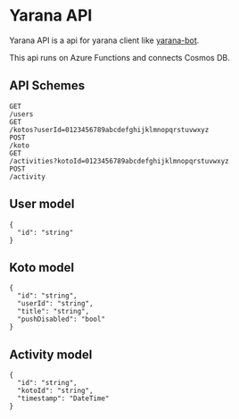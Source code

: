 # Yarana API

Yarana API is a api for yarana client like [yarana-bot](https://github.com/momotaro98/yarana-bot).

This api runs on Azure Functions and connects Cosmos DB.

## API Schemes

```
GET
/users
GET
/kotos?userId=0123456789abcdefghijklmnopqrstuvwxyz
POST
/koto
GET
/activities?kotoId=0123456789abcdefghijklmnopqrstuvwxyz
POST
/activity
```

## User model

```
{
  "id": "string"
}
```

## Koto model

```
{
  "id": "string",
  "userId": "string",
  "title": "string",
  "pushDisabled": "bool"
}
```

## Activity model

```
{
  "id": "string",
  "kotoId": "string",
  "timestamp": "DateTime"
}
```
